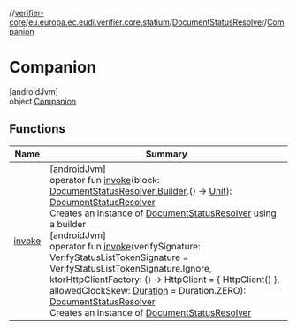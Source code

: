 //[verifier-core](../../../../index.md)/[eu.europa.ec.eudi.verifier.core.statium](../../index.md)/[DocumentStatusResolver](../index.md)/[Companion](index.md)

# Companion

[androidJvm]\
object [Companion](index.md)

## Functions

| Name | Summary |
|---|---|
| [invoke](invoke.md) | [androidJvm]<br>operator fun [invoke](invoke.md)(block: [DocumentStatusResolver.Builder](../-builder/index.md).() -&gt; [Unit](https://kotlinlang.org/api/latest/jvm/stdlib/kotlin-stdlib/kotlin/-unit/index.html)): [DocumentStatusResolver](../index.md)<br>Creates an instance of [DocumentStatusResolver](../index.md) using a builder<br>[androidJvm]<br>operator fun [invoke](invoke.md)(verifySignature: VerifyStatusListTokenSignature = VerifyStatusListTokenSignature.Ignore, ktorHttpClientFactory: () -&gt; HttpClient = { HttpClient() }, allowedClockSkew: [Duration](https://kotlinlang.org/api/latest/jvm/stdlib/kotlin-stdlib/kotlin.time/-duration/index.html) = Duration.ZERO): [DocumentStatusResolver](../index.md)<br>Creates an instance of [DocumentStatusResolver](../index.md) |
